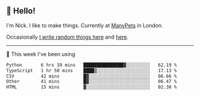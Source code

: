## 👋 Hello! 

I'm Nick. I like to make things. Currently at [ManyPets](https://manypets.com) in London.

Occasionally [I write random things here](https://nicksnell.com) and [here](https://twitter.com/nicksnell).

-------

🚀 This week I've been using

<!--START_SECTION:waka-->

```txt
Python       6 hrs 39 mins   ███████████████▓░░░░░░░░░   62.19 %
TypeScript   1 hr 50 mins    ████▒░░░░░░░░░░░░░░░░░░░░   17.13 %
CSV          42 mins         █▓░░░░░░░░░░░░░░░░░░░░░░░   06.66 %
Other        41 mins         █▓░░░░░░░░░░░░░░░░░░░░░░░   06.47 %
HTML         15 mins         ▓░░░░░░░░░░░░░░░░░░░░░░░░   02.38 %
```

<!--END_SECTION:waka-->
